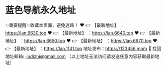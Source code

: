 # 蓝色导航永久地址

✨重要提醒✨收藏本页面，避免迷路！
❤️ 👉 【最新地址】 ：https://lan.6630.top
❤️ 👉 【最新地址】 ：https://lan.6640.top
❤️ 👉 【最新地址】 ：https://lan.6650.top
❤️ 👉 【最新地址】 ：https://lan.6670.top
❤️ 👉 【最新地址】 ：https://lan.1141.top
地址发布：https://123456.mom
📧 找回地址邮箱: jiudizhi@gmail.com （以上地址无法访问请发送任意内容获取最新地址）
